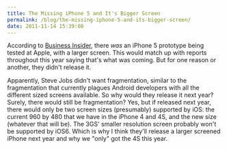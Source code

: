 ```yaml
---
title: The Missing iPhone 5 and It's Bigger Screen
permalink: /blog/the-missing-iphone-5-and-its-bigger-screen/
date: 2011-11-14 15:39:08
---
```


According to [Business Insider](http://www.businessinsider.com/the-iphone-5-was-real-says-a-source-who-played-with-the-prototype-2011-11), there _was_ an iPhone 5 prototype being tested at Apple, with a larger screen. This would match up with reports throughout this year saying that's what was coming. But for one reason or another, they didn't release it. 

Apparently, Steve Jobs didn't want fragmentation, similar to the fragmentation that currently plagues Android developers with all the different sized screens available. So why would they release it next year? Surely, there would still be fragmentation? Yes, but if released next year, there would only be two screen sizes (presumably) supported by iOS: the current 960 by 480 that we have in the iPhone 4 and 4S, and the new size (whatever that will be). The 3GS' smaller resolution screen probably won't be supported by iOS6. Which is why I think they'll release a larger screened iPhone next year and why we "only" got the 4S this year.